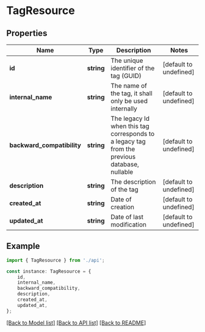 # TagResource


## Properties

Name | Type | Description | Notes
------------ | ------------- | ------------- | -------------
**id** | **string** | The unique identifier of the tag (GUID) | [default to undefined]
**internal_name** | **string** | The name of the tag, it shall only be used internally | [default to undefined]
**backward_compatibility** | **string** | The legacy Id when this tag corresponds to a legacy tag from the previous database, nullable | [default to undefined]
**description** | **string** | The description of the tag | [default to undefined]
**created_at** | **string** | Date of creation | [default to undefined]
**updated_at** | **string** | Date of last modification | [default to undefined]

## Example

```typescript
import { TagResource } from './api';

const instance: TagResource = {
    id,
    internal_name,
    backward_compatibility,
    description,
    created_at,
    updated_at,
};
```

[[Back to Model list]](../README.md#documentation-for-models) [[Back to API list]](../README.md#documentation-for-api-endpoints) [[Back to README]](../README.md)
